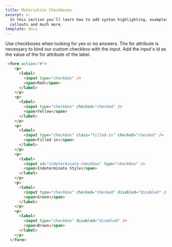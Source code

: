 ```yaml
---
title: Materialize Checkboxes
excerpt: >-
  In this section you'll learn how to add syntax highlighting, examples,
  callouts and much more.
template: docs
---
```

Use checkboxes when looking for yes or no answers. The for attribute is necessary to bind our custom checkbox with the input. Add the input's id as the value of the for attribute of the label.

```html
 <form action="#">
    <p>
      <label>
        <input type="checkbox" />
        <span>Red</span>
      </label>
    </p>
    <p>
      <label>
        <input type="checkbox" checked="checked" />
        <span>Yellow</span>
      </label>
    </p>
    <p>
      <label>
        <input type="checkbox" class="filled-in" checked="checked" />
        <span>Filled in</span>
      </label>
    </p>
    <p>
      <label>
        <input id="indeterminate-checkbox" type="checkbox" />
        <span>Indeterminate Style</span>
      </label>
    </p>
    <p>
      <label>
        <input type="checkbox" checked="checked" disabled="disabled" />
        <span>Green</span>
      </label>
    </p>
    <p>
      <label>
        <input type="checkbox" disabled="disabled" />
        <span>Brown</span>
      </label>
    </p>
  </form>
 ``` 
